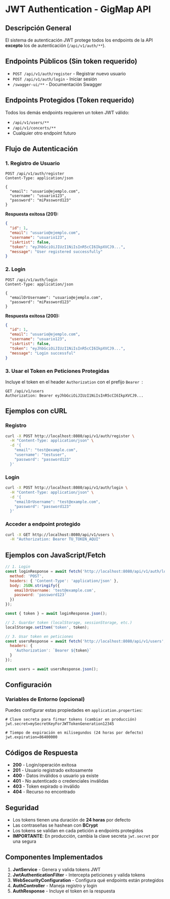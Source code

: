 # JWT Authentication - GigMap API

## Descripción General

El sistema de autenticación JWT protege todos los endpoints de la API **excepto** los de autenticación (`/api/v1/auth/**`).

## Endpoints Públicos (Sin token requerido)

- `POST /api/v1/auth/register` - Registrar nuevo usuario
- `POST /api/v1/auth/login` - Iniciar sesión
- `/swagger-ui/**` - Documentación Swagger

## Endpoints Protegidos (Token requerido)

Todos los demás endpoints requieren un token JWT válido:
- `/api/v1/users/**`
- `/api/v1/concerts/**`
- Cualquier otro endpoint futuro

## Flujo de Autenticación

### 1. Registro de Usuario

```http
POST /api/v1/auth/register
Content-Type: application/json

{
  "email": "usuario@ejemplo.com",
  "username": "usuario123",
  "password": "miPassword123"
}
```

**Respuesta exitosa (201):**
```json
{
  "id": 1,
  "email": "usuario@ejemplo.com",
  "username": "usuario123",
  "isArtist": false,
  "token": "eyJhbGciOiJIUzI1NiIsInR5cCI6IkpXVCJ9...",
  "message": "User registered successfully"
}
```

### 2. Login

```http
POST /api/v1/auth/login
Content-Type: application/json

{
  "emailOrUsername": "usuario@ejemplo.com",
  "password": "miPassword123"
}
```

**Respuesta exitosa (200):**
```json
{
  "id": 1,
  "email": "usuario@ejemplo.com",
  "username": "usuario123",
  "isArtist": false,
  "token": "eyJhbGciOiJIUzI1NiIsInR5cCI6IkpXVCJ9...",
  "message": "Login successful"
}
```

### 3. Usar el Token en Peticiones Protegidas

Incluye el token en el header `Authorization` con el prefijo `Bearer `:

```http
GET /api/v1/users
Authorization: Bearer eyJhbGciOiJIUzI1NiIsInR5cCI6IkpXVCJ9...
```

## Ejemplos con cURL

### Registro
```bash
curl -X POST http://localhost:8080/api/v1/auth/register \
  -H "Content-Type: application/json" \
  -d '{
    "email": "test@example.com",
    "username": "testuser",
    "password": "password123"
  }'
```

### Login
```bash
curl -X POST http://localhost:8080/api/v1/auth/login \
  -H "Content-Type: application/json" \
  -d '{
    "emailOrUsername": "test@example.com",
    "password": "password123"
  }'
```

### Acceder a endpoint protegido
```bash
curl -X GET http://localhost:8080/api/v1/users \
  -H "Authorization: Bearer TU_TOKEN_AQUI"
```

## Ejemplos con JavaScript/Fetch

```javascript
// 1. Login
const loginResponse = await fetch('http://localhost:8080/api/v1/auth/login', {
  method: 'POST',
  headers: { 'Content-Type': 'application/json' },
  body: JSON.stringify({
    emailOrUsername: 'test@example.com',
    password: 'password123'
  })
});

const { token } = await loginResponse.json();

// 2. Guardar token (localStorage, sessionStorage, etc.)
localStorage.setItem('token', token);

// 3. Usar token en peticiones
const usersResponse = await fetch('http://localhost:8080/api/v1/users', {
  headers: {
    'Authorization': `Bearer ${token}`
  }
});

const users = await usersResponse.json();
```

## Configuración

### Variables de Entorno (opcional)

Puedes configurar estas propiedades en `application.properties`:

```properties
# Clave secreta para firmar tokens (cambiar en producción)
jwt.secret=mySecretKeyForJWTTokenGeneration12345

# Tiempo de expiración en milisegundos (24 horas por defecto)
jwt.expiration=86400000
```

## Códigos de Respuesta

- **200** - Login/operación exitosa
- **201** - Usuario registrado exitosamente
- **400** - Datos inválidos o usuario ya existe
- **401** - No autenticado o credenciales inválidas
- **403** - Token expirado o inválido
- **404** - Recurso no encontrado

## Seguridad

- Los tokens tienen una duración de **24 horas** por defecto
- Las contraseñas se hashean con **BCrypt**
- Los tokens se validan en cada petición a endpoints protegidos
- **IMPORTANTE**: En producción, cambia la clave secreta `jwt.secret` por una segura

## Componentes Implementados

1. **JwtService** - Genera y valida tokens JWT
2. **JwtAuthenticationFilter** - Intercepta peticiones y valida tokens
3. **WebSecurityConfiguration** - Configura qué endpoints están protegidos
4. **AuthController** - Maneja registro y login
5. **AuthResponse** - Incluye el token en la respuesta
